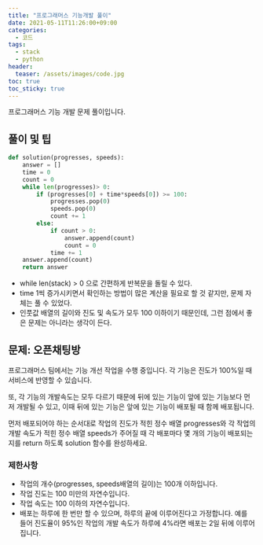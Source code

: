 ```yaml
---
title: "프로그래머스 기능개발 풀이"
date: 2021-05-11T11:26:00+09:00
categories:
  - 코드
tags:
  - stack
  - python
header:
  teaser: /assets/images/code.jpg
toc: true
toc_sticky: true
---
```

프로그래머스 기능 개발 문제 풀이입니다. 
## 풀이 및 팁
```python
def solution(progresses, speeds):
    answer = []
    time = 0
    count = 0
    while len(progresses)> 0:
        if (progresses[0] + time*speeds[0]) >= 100:
            progresses.pop(0)
            speeds.pop(0)
            count += 1
        else:
            if count > 0:
                answer.append(count)
                count = 0
            time += 1
    answer.append(count)
    return answer
```
* while len(stack) > 0 으로 간편하게 반복문을 돌릴 수 있다. 
* time 1씩 증가시키면서 확인하는 방법이 많은 계산을 필요로 할 것 같지만, 문제 자체는 풀 수 있었다. 
* 인풋값 배열의 길이와 진도 및 속도가 모두 100 이하이기 때문인데, 그런 점에서 좋은 문제는 아니라는 생각이 든다. 



## 문제: 오픈채팅방
프로그래머스 팀에서는 기능 개선 작업을 수행 중입니다. 각 기능은 진도가 100%일 때 서비스에 반영할 수 있습니다.

또, 각 기능의 개발속도는 모두 다르기 때문에 뒤에 있는 기능이 앞에 있는 기능보다 먼저 개발될 수 있고, 이때 뒤에 있는 기능은 앞에 있는 기능이 배포될 때 함께 배포됩니다.

먼저 배포되어야 하는 순서대로 작업의 진도가 적힌 정수 배열 progresses와 각 작업의 개발 속도가 적힌 정수 배열 speeds가 주어질 때 각 배포마다 몇 개의 기능이 배포되는지를 return 하도록 solution 함수를 완성하세요.

### 제한사항
* 작업의 개수(progresses, speeds배열의 길이)는 100개 이하입니다.
* 작업 진도는 100 미만의 자연수입니다.
* 작업 속도는 100 이하의 자연수입니다.
* 배포는 하루에 한 번만 할 수 있으며, 하루의 끝에 이루어진다고 가정합니다. 예를 들어 진도율이 95%인 작업의 개발 속도가 하루에 4%라면 배포는 2일 뒤에 이루어집니다.
